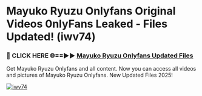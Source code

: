 # Mayuko Ryuzu Onlyfans Original Videos 0nlyFans Leaked - Files Updated! (iwv74)

<h3>🔴 CLICK HERE 🌐==►► <a href="https://tinyurl.com/ehrbuxhb" rel="nofollow">Mayuko Ryuzu Onlyfans Updated Files</a></h3>

Get Mayuko Ryuzu Onlyfans and all content. Now you can access all videos and pictures of Mayuko Ryuzu Onlyfans. New Updated Files 2025!

[![iwv74](https://i.imgur.com/lVYEuWS.gif)](https://tinyurl.com/ehrbuxhb)
